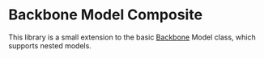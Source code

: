 # Backbone Model Composite

This library is a small extension to the basic [Backbone](http://backbonejs.org/) Model class, which supports nested models.

